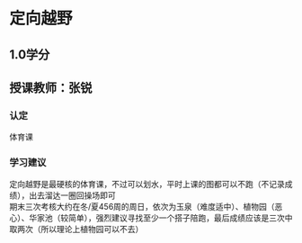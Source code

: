 # 定向越野 
## 1.0学分
## 授课教师：张锐

### 认定
体育课

### 学习建议
定向越野是最硬核的体育课，不过可以划水，平时上课的图都可以不跑（不记录成绩），出去溜达一圈回操场即可  
期末三次考核大约在冬/夏456周的周日，依次为玉泉（难度适中）、植物园（恶心）、华家池（较简单），强烈建议寻找至少一个搭子陪跑，最后成绩应该是三次中取两次（所以理论上植物园可以不去）  